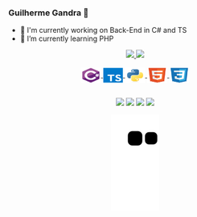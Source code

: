 ### Guilherme Gandra 👋

- 🔭 I'm currently working on Back-End in C# and TS
- 🌱 I’m currently learning PHP

<div align="center">
  <a href="https://github.com/GuiGandra">
  <img height="180em"src="https://github-readme-stats.vercel.app/api?username=GuiGandra&show_icons=true&theme=radical&include_all_commits=true&count_private=true"/>
  <img height="180em"src="https://github-readme-stats.vercel.app/api/top-langs/?username=GuiGandra&layout=compact&langs_count=7&theme=radical"/>
</div>
<div align="center" style="display: inline_block"><br>
  <img align="center" alt="Gui-Csharp" height="30" width="40" src="https://raw.githubusercontent.com/devicons/devicon/master/icons/csharp/csharp-original.svg">
  <img align="center" alt="Gui-Ts" height="30" width="40" src="https://raw.githubusercontent.com/devicons/devicon/master/icons/typescript/typescript-plain.svg">
  <img align="center" alt="Gui-Python" height="30" width="40" src="https://raw.githubusercontent.com/devicons/devicon/master/icons/python/python-original.svg">
  <img align="center" alt="Gui-HTML" height="30" width="40" src="https://raw.githubusercontent.com/devicons/devicon/master/icons/html5/html5-original.svg">
  <img align="center" alt="Gui-CSS" height="30" width="40" src="https://raw.githubusercontent.com/devicons/devicon/master/icons/css3/css3-original.svg">
</div>

  ##
  
<div align="center"> 
  <a href="https://www.instagram.com/gandragui/" target="_blank"><img src="https://img.shields.io/badge/-Instagram-%23E4405F?style=for-the-badge&logo=instagram&logoColor=white" target="_blank"></a>
  <a href = "mailto:gui_hengan@hotmail.com"><img src="https://img.shields.io/badge/Microsoft_Outlook-0078D4?style=for-the-badge&logo=microsoft-outlook&logoColor=white" target="_blank"></a>
  <a href="https://www.linkedin.com/in/guilherme-henrique-921070107/" target="_blank"><img src="https://img.shields.io/badge/-LinkedIn-%230077B5?style=for-the-badge&logo=linkedin&logoColor=white" target="_blank"></a>
  <a href="https://www.codewars.com/users/GuiGandra" target="_blank"><img src="	https://img.shields.io/badge/Codechef-%23B92B27.svg?&style=for-the-badge&logo=Codechef&logoColor=white" target="_blank"></a> 

  ![Snake animation](https://github.com/rafaballerini/rafaballerini/blob/output/github-contribution-grid-snake.svg)
</div>
